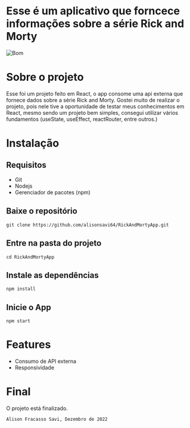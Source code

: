 <h1>Esse é um aplicativo que forncece informações sobre a série Rick and Morty</h1>

![Bom](https://user-images.githubusercontent.com/98917042/204927955-16a91083-8dfc-4828-9433-0ad2a726b803.png)

<h1>Sobre o projeto</h1>
<p> Esse foi um projeto feito em React, o app consome uma api externa que fornece dados sobre a série Rick and Morty. Gostei muito de realizar o projeto, pois nele tive a oportunidade de testar meus conhecimentos em React, mesmo sendo um projeto bem simples, consegui utilizar vários fundamentos (useState, useEffect, reactRouter, entre outros.)</p>

  <h1>Instalação</h1>
  <h2>Requisitos</h2>
  <ul>
  
  <li>Git</li>
  <li>Nodejs</li>
  <li>Gerenciador de pacotes (npm)</li>
  
  </ul>
  <h2>Baixe o repositório</h2>
  
  ```
  git clone https://github.com/alisonsavi64/RickAndMortyApp.git
  ```
 
  <h2>Entre na pasta do projeto</h2>
  
  ```
  cd RickAndMortyApp
  ```
  <h2>Instale as dependências</h2>
  
  ```
  npm install
  ``` 
  <h2>Inicie o App</h2>
  
  ```
  npm start
  ```
  
  <h1>Features</h1>
<ul>
  
  <li>Consumo de API externa</li>
  <li>Responsividade</li>
 
</ul>

<h1>Final</h1>
<p>O projeto está finalizado.</p>

`Alison Fracasso Savi, Dezembro de 2022`
